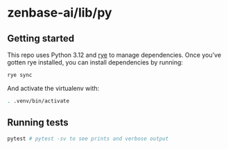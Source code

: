 # zenbase-ai/lib/py

## Getting started

This repo uses Python 3.12 and [rye](https://rye.astral.sh/) to manage dependencies. Once you've gotten rye installed, you can install dependencies by running:

```bash
rye sync
```

And activate the virtualenv with:

```bash
. .venv/bin/activate
```

## Running tests

```bash
pytest # pytest -sv to see prints and verbose output
```

